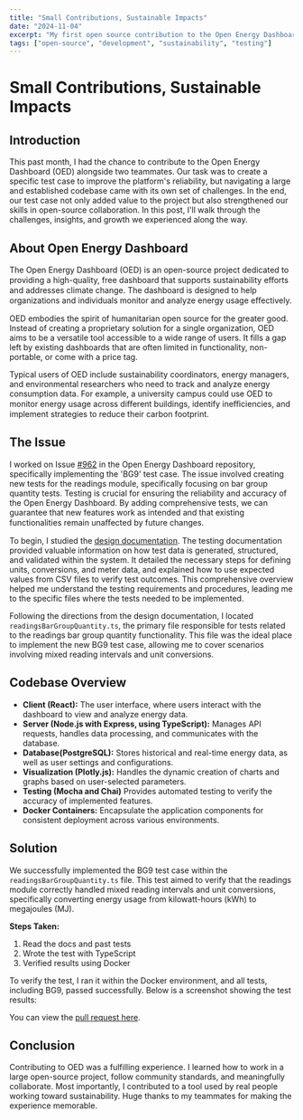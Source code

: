 ```yaml
---
title: "Small Contributions, Sustainable Impacts"
date: "2024-11-04"
excerpt: "My first open source contribution to the Open Energy Dashboard"
tags: ["open-source", "development", "sustainability", "testing"]
---
```


# Small Contributions, Sustainable Impacts

## Introduction

This past month, I had the chance to contribute to the Open Energy Dashboard (OED)
alongside two teammates. Our task was to create a specific test case to improve the platform's
reliability, but navigating a large and established codebase came with its own set of
challenges. In the end, our test case not only added value to the project but also strengthened
our skills in open-source collaboration. In this post, I'll walk through the challenges, insights,
and growth we experienced along the way.

## About Open Energy Dashboard

The Open Energy Dashboard (OED) is an open-source project dedicated to providing a
high-quality, free dashboard that supports sustainability eﬀorts and addresses climate change.
The dashboard is designed to help organizations and individuals monitor and analyze energy
usage eﬀectively.

OED embodies the spirit of humanitarian open source for the greater good. Instead of creating
a proprietary solution for a single organization, OED aims to be a versatile tool accessible to a
wide range of users. It fills a gap left by existing dashboards that are often limited in
functionality, non-portable, or come with a price tag.

Typical users of OED include sustainability coordinators, energy managers, and environmental
researchers who need to track and analyze energy consumption data. For example, a university
campus could use OED to monitor energy usage across diﬀerent buildings, identify
ineﬃciencies, and implement strategies to reduce their carbon footprint.

<!-- ![Initial view of the dashboard](/images/oed_initial.png "Initial view of the dashboard.")
![bar graph](/images/oed_bar_graph.png "Bar graph displaying energy consumption for dorm floors in kWh") -->

## The Issue

I worked on Issue [#962](https://github.com/OpenEnergyDashboard/OED/issues/962) in the Open Energy Dashboard repository, specifically implementing
the 'BG9' test case. The issue involved creating new tests for the readings module, specifically
focusing on bar group quantity tests. Testing is crucial for ensuring the reliability and accuracy
of the Open Energy Dashboard. By adding comprehensive tests, we can guarantee that new
features work as intended and that existing functionalities remain unaﬀected by future changes.

To begin, I studied the [design documentation](https://github.com/OpenEnergyDashboard/DesignDocs/blob/main/testing/testing.md). The
testing documentation provided valuable information on how test data is generated, structured,
and validated within the system. It detailed the necessary steps for defining units, conversions,
and meter data, and explained how to use expected values from CSV files to verify test
outcomes. This comprehensive overview helped me understand the testing requirements and
procedures, leading me to the specific files where the tests needed to be implemented.

Following the directions from the design documentation, I located
`readingsBarGroupQuantity.ts`, the primary file responsible for tests related
to the readings bar group quantity functionality. This file was the ideal place to implement the
new BG9 test case, allowing me to cover scenarios involving mixed reading intervals and unit
conversions.

## Codebase Overview

- **Client (React):** The user interface, where users interact with the dashboard to view and
analyze energy data.
- **Server (Node.js with Express, using TypeScript):** Manages API requests, handles data
processing, and communicates with the database.
- **Database(PostgreSQL):** Stores historical and real-time energy data, as well as user settings
and configurations.
- **Visualization (Plotly.js):** Handles the dynamic creation of charts and graphs based on
user-selected parameters.
- **Testing (Mocha and Chai)** Provides automated testing to verify the accuracy of
implemented features.
- **Docker Containers:** Encapsulate the application components for consistent deployment
across various environments.


## Solution

We successfully implemented the BG9 test case within the
`readingsBarGroupQuantity.ts` file. This test aimed to verify that the readings
module correctly handled mixed reading intervals and unit conversions, specifically converting
energy usage from kilowatt-hours (kWh) to megajoules (MJ).


**Steps Taken:**

1. Read the docs and past tests
2. Wrote the test with TypeScript
3. Verified results using Docker

To verify the test, I ran it within the Docker environment, and all tests, including BG9, passed
successfully. Below is a screenshot showing the test results:

<!-- ![Test results passing in Docker](/images/docker_results.png "Test results passing in Docker") -->

You can view the [pull request here](https://github.com/OpenEnergyDashboard/OED/pull/1365).

## Conclusion

Contributing to OED was a fulfilling experience. I learned how to work in a large open-source project, follow community standards, and meaningfully collaborate. Most importantly, I contributed to a tool used by real people working toward sustainability. Huge thanks to my teammates for making the experience memorable.